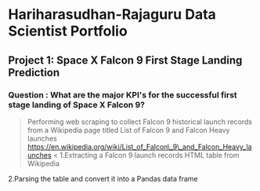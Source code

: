 # Hariharasudhan-Rajaguru Data Scientist Portfolio

## Project 1: Space X Falcon 9 First Stage Landing Prediction

### Question : What are the major KPI's for the successful first stage landing of Space X Falcon 9?

>Performing web scraping to collect Falcon 9 historical launch records from a Wikipedia page titled List of Falcon 9 and Falcon Heavy launches https://en.wikipedia.org/wiki/List_of_Falcon\_9\_and_Falcon_Heavy_launches
<
1.Extracting a Falcon 9 launch records HTML table from Wikipedia

2.Parsing the table and convert it into a Pandas data frame
